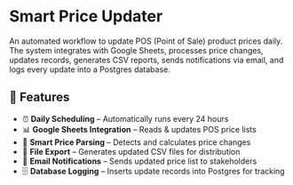 # Smart Price Updater

An automated workflow to update POS (Point of Sale) product prices daily.  
The system integrates with Google Sheets, processes price changes, updates records, generates CSV reports, sends notifications via email, and logs every update into a Postgres database.



## 📖 Features

- ⏰ **Daily Scheduling** – Automatically runs every 24 hours  
- 📊 **Google Sheets Integration** – Reads & updates POS price lists  
- 🔎 **Smart Price Parsing** – Detects and calculates price changes  
- 📂 **File Export** – Generates updated CSV files for distribution  
- 📧 **Email Notifications** – Sends updated price list to stakeholders  
- 🗄️ **Database Logging** – Inserts update records into Postgres for tracking  


